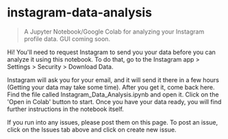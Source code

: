 # instagram-data-analysis
> A Jupyter Notebook/Google Colab for analyzing your Instagram profile data. GUI coming soon.

Hi! You'll need to request Instagram to send you your data before you can analyze it using this notebook. To do that, go to the Instagram app > Settings > Security > Download Data.

Instagram will ask you for your email, and it will send it there in a few hours (Getting your data may take some time). After you get it, come back here. Find the file called Instagram_Data_Analysis.ipynb and open it. Click on the 'Open in Colab' button to start. Once you have your data ready, you will find further instructions in the notebook itself. 

If you run into any issues, please post them on this page. To post an issue, click on the Issues tab above and click on create new issue.
